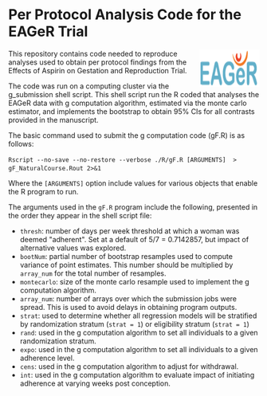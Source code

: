 # Per Protocol Analysis Code for the EAGeR Trial

<img src="https://github.com/ainaimi/EAGeR-PerProtocol/blob/main/EAGeR.gif" align="right"
     alt="EAGeR Logo" width="120" height="75">

This repository contains code needed to reproduce analyses used to obtain per
protocol findings from the Effects of Aspirin on Gestation and Reproduction Trial. 

The code was run on a computing cluster via the g_submission shell script. This 
shell script run the R coded that analyses the EAGeR data with g computation algorithm, 
estimated via the monte carlo estimator, and implements the bootstrap to obtain 95% CIs
for all contrasts provided in the manuscript. 

The basic command used to submit the g computation code (gF.R) is as follows:

``` Rscript --no-save --no-restore --verbose ./R/gF.R [ARGUMENTS]  > gF_NaturalCourse.Rout 2>&1 ```

Where the `[ARGUMENTS]` option include values for various objects that enable the R 
program to run. 

The arguments used in the `gF.R` program include the following, presented in the order
they appear in the shell script file:

- `thresh`: number of days per week threshold at which a woman was deemed "adherent". Set at a default of 5/7 = 0.7142857, but impact of alternative values was explored.
- `bootNum`: partial  number of bootstrap resamples used to compute variance of point estimates. This number should be multiplied by `array_num` for the total number of resamples.
- `montecarlo`: size of the monte carlo resample used to implement the g computation algorithm.
- `array_num`: number of arrays over which the submission jobs were spread. This is used to avoid delays in obtaining program outputs. 
- `strat`: used to determine whether all regression models will be stratified by randomization stratum (`strat = 1`) or eligibility stratum (`strat = 1`) 
- `rand`: used in the g computation algorithm to set all individuals to a given randomization stratum.
- `expo`: used in the g computation algorithm to set all individuals to a given adherence level.
- `cens`: used in the g computation algorithm to adjust for withdrawal.
- `int`: used in the g computation algorithm to evaluate impact of initiating adherence at varying weeks post conception. 
